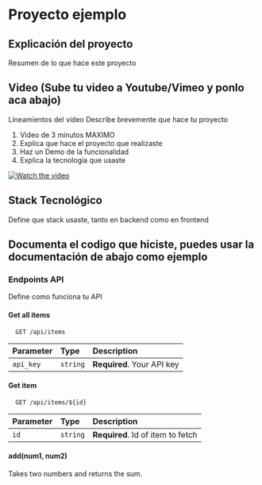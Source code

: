 
# Proyecto ejemplo

## Explicación del proyecto
Resumen de lo que hace este proyecto

## Video (Sube tu video a Youtube/Vimeo y ponlo aca abajo)
Lineamientos del video
Describe brevemente que hace tu proyecto 
1. Video de 3 minutos MAXIMO
2. Explica que hace el proyecto que realizaste
3. Haz un Demo de la funcionalidad
4. Explica la tecnologia que usaste

[![Watch the video](https://i.imgur.com/vKb2F1B.png)](https://youtu.be/vt5fpE0bzSY)

## Stack Tecnológico 
Define que stack usaste, tanto en backend como en frontend

## Documenta el codigo que hiciste, puedes usar la documentación de abajo como ejemplo
### Endpoints API
Define como funciona tu API

#### Get all items

```http
  GET /api/items
```

| Parameter | Type     | Description                |
| :-------- | :------- | :------------------------- |
| `api_key` | `string` | **Required**. Your API key |

#### Get item

```http
  GET /api/items/${id}
```

| Parameter | Type     | Description                       |
| :-------- | :------- | :-------------------------------- |
| `id`      | `string` | **Required**. Id of item to fetch |

#### add(num1, num2)

Takes two numbers and returns the sum.


